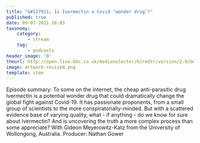 ```yaml
---
title: "&#127911; Is Ivermectin a Covid ‘wonder drug’?"
published: true
date: 09-07-2021 16:03
taxonomy:
    category:
        - stream
    tag:
        - podcasts
header_image: '0'
theurl: http://open.live.bbc.co.uk/mediaselector/6/redir/version/2.0/mediaset/audio-nondrm-download/proto/http/vpid/p09n6wwn.mp3
image: artwork-resized.png
template: item
--- 
```

Episode summary: To some on the internet, the cheap anti-parasitic drug Ivermectin is a potential wonder drug that could dramatically change the global fight against Covid-19. It has passionate proponents, from a small group of scientists to the more conspiratorially-minded. But with a scattered evidence base of varying quality, what - if anything - do we know for sure about Ivermectin? And is uncovering the truth a more complex process than some appreciate? With Gideon Meyerowitz-Katz from the University of Wollongong, Australia. Producer: Nathan Gower
